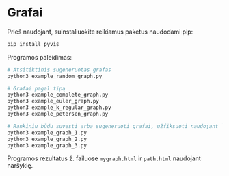 # Grafai

Prieš naudojant, suinstaliuokite reikiamus paketus naudodami pip:

```bash
pip install pyvis
```

Programos paleidimas:

```bash
# Atsitiktinis sugeneruotas grafas
python3 example_random_graph.py

# Grafai pagal tipą
python3 example_complete_graph.py
python3 example_euler_graph.py
python3 example_k_regular_graph.py
python3 example_petersen_graph.py

# Rankiniu būdu suvesti arba sugeneruoti grafai, užfiksuoti naudojant `g.print_code_for_graph()`
python3 example_graph_1.py
python3 example_graph_2.py
python3 example_graph_3.py
```

Programos rezultatus ž. failuose `mygraph.html` ir `path.html` naudojant naršyklę.
